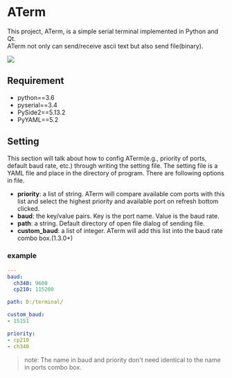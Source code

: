 # ATerm
This project, ATerm, is a simple serial terminal implemented in Python and Qt. \
ATerm not only can send/receive ascii text but also send file(binary).

![](https://i.imgur.com/iVVejkq.png)

## Requirement
* python==3.6
* pyserial==3.4
* PySide2==5.13.2
* PyYAML==5.2

## Setting
This section will talk about how to config ATerm(e.g., priority of ports, default baud rate, etc.) through writing the setting file.
The setting file is a YAML file and place in the directory of program. There are following options in file.
* __priority__: a list of string. ATerm will compare available com ports with this list and select the highest priority and available port on refresh bottom clicked.
* __baud__: the key/value pairs. Key is the port name. Value is the baud rate.
* __path__: a string. Default directory of open file dialog of sending file.
* __custom_baud__: a list of integer. ATerm will add this list into the baud rate combo box.(1.3.0+)

### example
```yaml
---
baud:
  ch340: 9600
  cp210: 115200

path: D:/terminal/

custom_baud:
- 15151

priority:
- cp210
- ch340
```

> note: The name in baud and priority don't need identical to the name in ports combo box.
